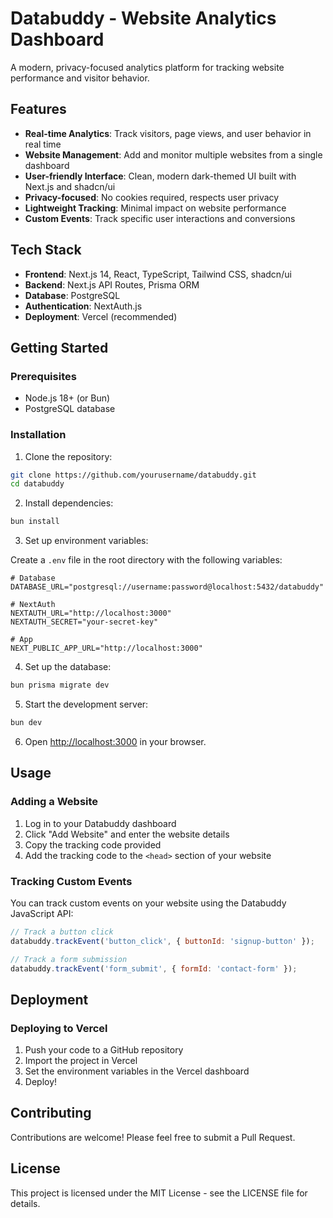 # Databuddy - Website Analytics Dashboard

A modern, privacy-focused analytics platform for tracking website performance and visitor behavior.

## Features

- **Real-time Analytics**: Track visitors, page views, and user behavior in real time
- **Website Management**: Add and monitor multiple websites from a single dashboard
- **User-friendly Interface**: Clean, modern dark-themed UI built with Next.js and shadcn/ui
- **Privacy-focused**: No cookies required, respects user privacy
- **Lightweight Tracking**: Minimal impact on website performance
- **Custom Events**: Track specific user interactions and conversions

## Tech Stack

- **Frontend**: Next.js 14, React, TypeScript, Tailwind CSS, shadcn/ui
- **Backend**: Next.js API Routes, Prisma ORM
- **Database**: PostgreSQL
- **Authentication**: NextAuth.js
- **Deployment**: Vercel (recommended)

## Getting Started

### Prerequisites

- Node.js 18+ (or Bun)
- PostgreSQL database

### Installation

1. Clone the repository:

```bash
git clone https://github.com/yourusername/databuddy.git
cd databuddy
```

2. Install dependencies:

```bash
bun install
```

3. Set up environment variables:

Create a `.env` file in the root directory with the following variables:

```
# Database
DATABASE_URL="postgresql://username:password@localhost:5432/databuddy"

# NextAuth
NEXTAUTH_URL="http://localhost:3000"
NEXTAUTH_SECRET="your-secret-key"

# App
NEXT_PUBLIC_APP_URL="http://localhost:3000"
```

4. Set up the database:

```bash
bun prisma migrate dev
```

5. Start the development server:

```bash
bun dev
```

6. Open [http://localhost:3000](http://localhost:3000) in your browser.

## Usage

### Adding a Website

1. Log in to your Databuddy dashboard
2. Click "Add Website" and enter the website details
3. Copy the tracking code provided
4. Add the tracking code to the `<head>` section of your website

### Tracking Custom Events

You can track custom events on your website using the Databuddy JavaScript API:

```javascript
// Track a button click
databuddy.trackEvent('button_click', { buttonId: 'signup-button' });

// Track a form submission
databuddy.trackEvent('form_submit', { formId: 'contact-form' });
```

## Deployment

### Deploying to Vercel

1. Push your code to a GitHub repository
2. Import the project in Vercel
3. Set the environment variables in the Vercel dashboard
4. Deploy!

## Contributing

Contributions are welcome! Please feel free to submit a Pull Request.

## License

This project is licensed under the MIT License - see the LICENSE file for details.
